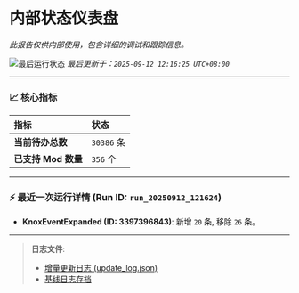 # 内部状态仪表盘

*此报告仅供内部使用，包含详细的调试和跟踪信息。*

![最后运行状态](https://img.shields.io/badge/Last%20Run-Success-green)
*最后更新于：`2025-09-12 12:16:25 UTC+08:00`*

---

### 📈 **核心指标**

| 指标 | 状态 |
| :--- | :--- |
| **当前待办总数** | ``30386`` 条 |
| **已支持 Mod 数量** | ``356`` 个 |

---

### ⚡ **最近一次运行详情 (Run ID: ``run_20250912_121624``)**

*   **KnoxEventExpanded (ID: 3397396843)**: 新增 `20` 条, 移除 `26` 条。

---

> **日志文件**:
> *   [增量更新日志 (update_log.json)](../data/logs/update_log.json)
> *   [基线日志存档](../data/logs/archive/)
